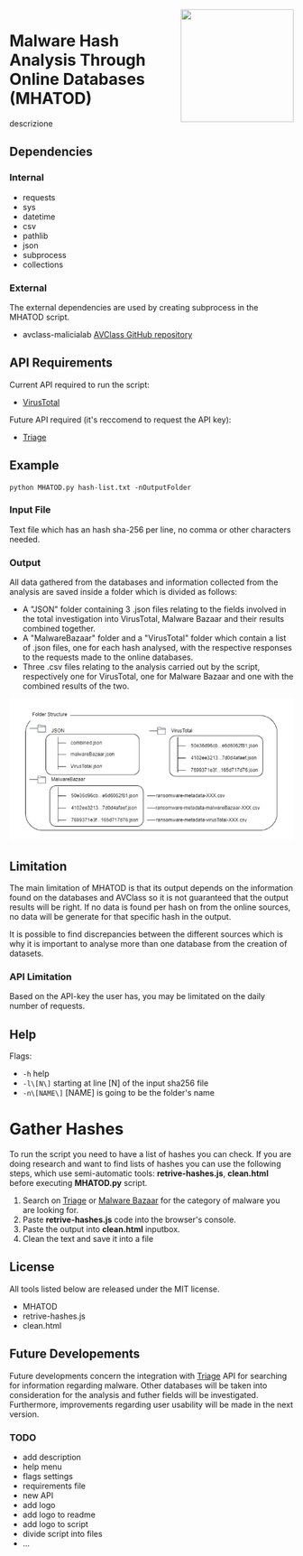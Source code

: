 <img align="right" src="https://github.com/itsraval/MHATOD/blob/main/images/favicon.png" width="200" height="200">

# Malware Hash Analysis Through Online Databases (MHATOD)
descrizione

## Dependencies
### Internal
- requests
- sys
- datetime
- csv
- pathlib
- json
- subprocess
- collections

### External
The external dependencies are used by creating subprocess in the MHATOD script.
- avclass-malicialab [AVClass GitHub repository](https://github.com/malicialab/avclass/tree/master)

## API Requirements
Current API required to run the script:
- [VirusTotal](https://www.virustotal.com/gui/search/)

Future API required (it's reccomend to request the API key):
- [Triage](https://tria.ge/s)

## Example
```
python MHATOD.py hash-list.txt -nOutputFolder
```

### Input File
Text file which has an hash sha-256 per line, no comma or other characters needed.

### Output
All data gathered from the databases and information collected from the analysis
are saved inside a folder which is divided as follows:
- A "JSON" folder containing 3 .json files relating to the fields involved in
the total investigation into VirusTotal, Malware Bazaar and their results
combined together.
- A "MalwareBazaar" folder and a "VirusTotal" folder which contain a list of
.json files, one for each hash analysed, with the respective responses to the
requests made to the online databases.
- Three .csv files relating to the analysis carried out by the script, respectively
one for VirusTotal, one for Malware Bazaar and one with the combined
results of the two.

<p align="center"><img alt="Output folders" src="https://github.com/itsraval/MHATOD/blob/main/images/folder-struct.png"></p>

## Limitation
The main limitation of MHATOD is that its output depends on the information found on the databases and AVClass so it is not guaranteed that the output results will be right. If no data is found per hash on from the online sources, no data will be generate for that specific hash in the output.

It is possible to find discrepancies between the different sources which is why it is important to analyse more than one database from the creation of datasets.

### API Limitation
Based on the API-key the user has, you may be limitated on the daily number of requests.

## Help
Flags:
- ```-h```          help
- ```-l\[N\]```    starting at line \[N\] of the input sha256 file
- ```-n\[NAME\]```  \[NAME\] is going to be the folder's name

# Gather Hashes
To run the script you need to have a list of hashes you can check. If you are doing research and want to find lists of hashes you can use the following steps, which use semi-automatic tools: **retrive-hashes.js**, **clean.html** before executing **MHATOD.py** script.

1. Search on [Triage](https://tria.ge/s) or [Malware Bazaar](https://bazaar.abuse.ch/) for the category of malware you are looking for.
2. Paste **retrive-hashes.js** code into the browser's console.
3. Paste the output into **clean.html** inputbox.
4. Clean the text and save it into a file

## License
All tools listed below are released under the MIT license.
- MHATOD
- retrive-hashes.js
- clean.html

## Future Developements
Future developments concern the integration with [Triage](https://tria.ge/s) API for searching for information regarding malware. Other databases will be taken into consideration for the analysis and futher fields will be investigated. Furthermore, improvements regarding user usability will be made in the next version.

### TODO
- add description
- help menu
- flags settings
- requirements file
- new API
- add logo
- add logo to readme
- add logo to script
- divide script into files
- ...